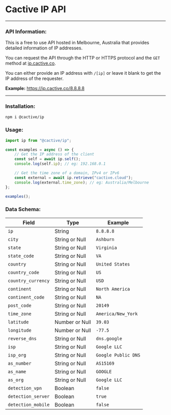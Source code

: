 # Cactive IP API

---

### API Information:

This is a free to use API hosted in Melbourne, Australia that provides detailed information of IP addresses.

You can request the API through the HTTP or HTTPS protocol and the `GET` method at [ip.cactive.co](https://ip.cactive.co).

You can either provide an IP address with `/[ip]` or leave it blank to get the IP address of the requester.

**Example:** https://ip.cactive.co/8.8.8.8

---

### Installation:

```bash
npm i @cactive/ip
```

### Usage:

```ts
import ip from "@cactive/ip";

const examples = async () => {
    // Get the IP address of the client
    const self = await ip.self();
    console.log(self.ip); // eg: 192.168.0.1

    // Get the time zone of a domain, IPv4 or IPv6
    const external = await ip.retrieve("cactive.cloud");
    console.log(external.time_zone); // eg: Australia/Melbourne
};

examples();
```

### Data Schema:

| Field              | Type           | Example             |
|--------------------|----------------|---------------------|
| `ip`               | String         | `8.8.8.8`           |
| `city`             | String or Null | `Ashburn`           |
| `state`            | String or Null | `Virginia`          |
| `state_code`       | String or Null | `VA`                |
| `country`          | String or Null | `United States`     |
| `country_code`     | String or Null | `US`                |
| `country_currency` | String or Null | `USD`               |
| `continent`        | String or Null | `North America`     |
| `continent_code`   | String or Null | `NA`                |
| `post_code`        | String or Null | `20149`             |
| `time_zone`        | String or Null | `America/New_York`  |
| `latitude`         | Number or Null | `39.03`             |
| `longitude`        | Number or Null | `-77.5`             |
| `reverse_dns`      | String or Null | `dns.google`        |
| `isp`              | String or Null | `Google LLC`        |
| `isp_org`          | String or Null | `Google Public DNS` |
| `as_number`        | String or Null | `AS15169`           |
| `as_name`          | String or Null | `GOOGLE`            |
| `as_org`           | String or Null | `Google LLC`        |
| `detection_vpn`    | Boolean        | `false`             |
| `detection_server` | Boolean        | `true`              |
| `detection_mobile` | Boolean        | `false`             |